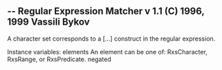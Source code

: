 -- Regular Expression Matcher v 1.1 (C) 1996, 1999 Vassili Bykov--A character set corresponds to a [...] construct in the regular expression.Instance variables:	elements	<OrderedCollection> An element can be one of: RxsCharacter, RxsRange, or RxsPredicate.	negated		<Boolean>